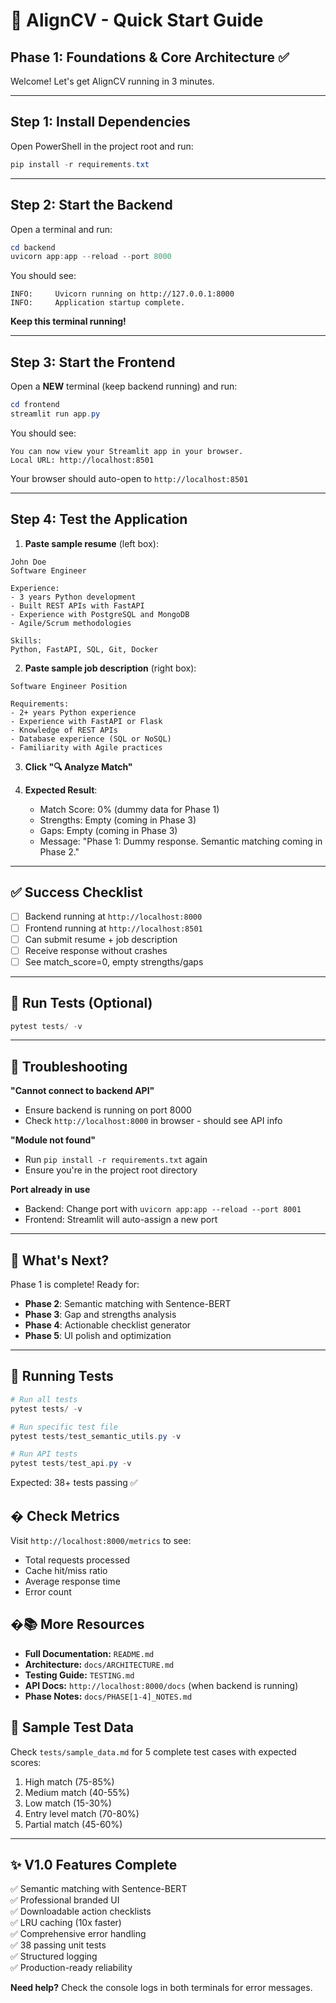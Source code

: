 # 🚀 AlignCV - Quick Start Guide

## Phase 1: Foundations & Core Architecture ✅

Welcome! Let's get AlignCV running in 3 minutes.

---

## Step 1: Install Dependencies

Open PowerShell in the project root and run:

```powershell
pip install -r requirements.txt
```

---

## Step 2: Start the Backend

Open a terminal and run:

```powershell
cd backend
uvicorn app:app --reload --port 8000
```

You should see:
```
INFO:     Uvicorn running on http://127.0.0.1:8000
INFO:     Application startup complete.
```

**Keep this terminal running!**

---

## Step 3: Start the Frontend

Open a **NEW** terminal (keep backend running) and run:

```powershell
cd frontend
streamlit run app.py
```

You should see:
```
You can now view your Streamlit app in your browser.
Local URL: http://localhost:8501
```

Your browser should auto-open to `http://localhost:8501`

---

## Step 4: Test the Application

1. **Paste sample resume** (left box):
```
John Doe
Software Engineer

Experience:
- 3 years Python development
- Built REST APIs with FastAPI
- Experience with PostgreSQL and MongoDB
- Agile/Scrum methodologies

Skills:
Python, FastAPI, SQL, Git, Docker
```

2. **Paste sample job description** (right box):
```
Software Engineer Position

Requirements:
- 2+ years Python experience
- Experience with FastAPI or Flask
- Knowledge of REST APIs
- Database experience (SQL or NoSQL)
- Familiarity with Agile practices
```

3. **Click "🔍 Analyze Match"**

4. **Expected Result**:
   - Match Score: 0% (dummy data for Phase 1)
   - Strengths: Empty (coming in Phase 3)
   - Gaps: Empty (coming in Phase 3)
   - Message: "Phase 1: Dummy response. Semantic matching coming in Phase 2."

---

## ✅ Success Checklist

- [ ] Backend running at `http://localhost:8000`
- [ ] Frontend running at `http://localhost:8501`
- [ ] Can submit resume + job description
- [ ] Receive response without crashes
- [ ] See match_score=0, empty strengths/gaps

---

## 🧪 Run Tests (Optional)

```powershell
pytest tests/ -v
```

---

## 🐛 Troubleshooting

**"Cannot connect to backend API"**
- Ensure backend is running on port 8000
- Check `http://localhost:8000` in browser - should see API info

**"Module not found"**
- Run `pip install -r requirements.txt` again
- Ensure you're in the project root directory

**Port already in use**
- Backend: Change port with `uvicorn app:app --reload --port 8001`
- Frontend: Streamlit will auto-assign a new port

---

## 🎯 What's Next?

Phase 1 is complete! Ready for:
- **Phase 2**: Semantic matching with Sentence-BERT
- **Phase 3**: Gap and strengths analysis
- **Phase 4**: Actionable checklist generator
- **Phase 5**: UI polish and optimization

---

## 🧪 Running Tests

```powershell
# Run all tests
pytest tests/ -v

# Run specific test file
pytest tests/test_semantic_utils.py -v

# Run API tests
pytest tests/test_api.py -v
```

Expected: 38+ tests passing ✅

## � Check Metrics

Visit `http://localhost:8000/metrics` to see:
- Total requests processed
- Cache hit/miss ratio
- Average response time
- Error count

## �📚 More Resources

- **Full Documentation:** `README.md`
- **Architecture:** `docs/ARCHITECTURE.md`
- **Testing Guide:** `TESTING.md`
- **API Docs:** `http://localhost:8000/docs` (when backend is running)
- **Phase Notes:** `docs/PHASE[1-4]_NOTES.md`

## 🎯 Sample Test Data

Check `tests/sample_data.md` for 5 complete test cases with expected scores:
1. High match (75-85%)
2. Medium match (40-55%)
3. Low match (15-30%)
4. Entry level match (70-80%)
5. Partial match (45-60%)

---

## ✨ V1.0 Features Complete

✅ Semantic matching with Sentence-BERT  
✅ Professional branded UI  
✅ Downloadable action checklists  
✅ LRU caching (10x faster)  
✅ Comprehensive error handling  
✅ 38 passing unit tests  
✅ Structured logging  
✅ Production-ready reliability  

**Need help?** Check the console logs in both terminals for error messages.
